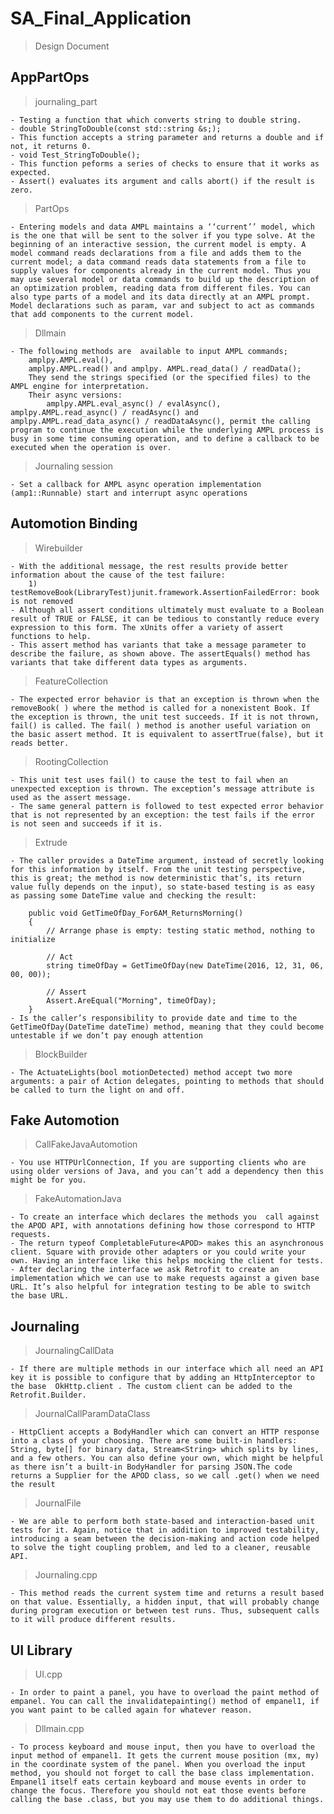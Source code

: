 # SA_Final_Application

> Design Document

## AppPartOps
    
> journaling_part

    - Testing a function that which converts string to double string.
    - double StringToDouble(const std::string &s;);
    - This function accepts a string parameter and returns a double and if not, it returns 0.
    - void Test_StringToDouble();
    - This function peforms a series of checks to ensure that it works as expected.
    - Assert() evaluates its argument and calls abort() if the result is zero.

> PartOps

    - Entering models and data AMPL maintains a ‘‘current’’ model, which is the one that will be sent to the solver if you type solve. At the beginning of an interactive session, the current model is empty. A model command reads declarations from a file and adds them to the current model; a data command reads data statements from a file to supply values for components already in the current model. Thus you may use several model or data commands to build up the description of an optimization problem, reading data from different files. You can also type parts of a model and its data directly at an AMPL prompt. Model declarations such as param, var and subject to act as commands that add components to the current model.

> Dllmain

    - The following methods are  available to input AMPL commands;
        amplpy.AMPL.eval(), 
        amplpy.AMPL.read() and amplpy. AMPL.read_data() / readData();
        They send the strings specified (or the specified files) to the AMPL engine for interpretation. 
        Their async versions: 
            amplpy.AMPL.eval_async() / evalAsync(), amplpy.AMPL.read_async() / readAsync() and amplpy.AMPL.read_data_async() / readDataAsync(), permit the calling program to continue the execution while the underlying AMPL process is busy in some time consuming operation, and to define a callback to be executed when the operation is over.
    
> Journaling session

    - Set a callback for AMPL async operation implementation (amp1::Runnable) start and interrupt async operations

## Automotion Binding

> Wirebuilder

    - With the additional message, the rest results provide better information about the cause of the test failure:
        1) testRemoveBook(LibraryTest)junit.framework.AssertionFailedError: book is not removed
    - Although all assert conditions ultimately must evaluate to a Boolean result of TRUE or FALSE, it can be tedious to constantly reduce every expression to this form. The xUnits offer a variety of assert functions to help. 
    - This assert method has variants that take a message parameter to describe the failure, as shown above. The assertEquals() method has variants that take different data types as arguments.

 > FeatureCollection

    - The expected error behavior is that an exception is thrown when the removeBook( ) where the method is called for a nonexistent Book. If the exception is thrown, the unit test succeeds. If it is not thrown, fail() is called. The fail( ) method is another useful variation on the basic assert method. It is equivalent to assertTrue(false), but it reads better.
    
> RootingCollection

    - This unit test uses fail() to cause the test to fail when an unexpected exception is thrown. The exception’s message attribute is used as the assert message.
    - The same general pattern is followed to test expected error behavior that is not represented by an exception: the test fails if the error is not seen and succeeds if it is. 

> Extrude

    - The caller provides a DateTime argument, instead of secretly looking for this information by itself. From the unit testing perspective, this is great; the method is now deterministic that’s, its return value fully depends on the input), so state-based testing is as easy as passing some DateTime value and checking the result:

        public void GetTimeOfDay_For6AM_ReturnsMorning()
        {
            // Arrange phase is empty: testing static method, nothing to initialize

            // Act
            string timeOfDay = GetTimeOfDay(new DateTime(2016, 12, 31, 06, 00, 00));

            // Assert
            Assert.AreEqual("Morning", timeOfDay);
        }
    - Is the caller’s responsibility to provide date and time to the GetTimeOfDay(DateTime dateTime) method, meaning that they could become untestable if we don’t pay enough attention

> BlockBuilder

    - The ActuateLights(bool motionDetected) method accept two more arguments: a pair of Action delegates, pointing to methods that should be called to turn the light on and off.

## Fake Automotion

> CallFakeJavaAutomotion

    - You use HTTPUrlConnection, If you are supporting clients who are using older versions of Java, and you can’t add a dependency then this might be for you.

> FakeAutomationJava

    - To create an interface which declares the methods you  call against the APOD API, with annotations defining how those correspond to HTTP requests.
    - The return typeof CompletableFuture<APOD> makes this an asynchronous client. Square with provide other adapters or you could write your own. Having an interface like this helps mocking the client for tests.
    - After declaring the interface we ask Retrofit to create an implementation which we can use to make requests against a given base URL. It’s also helpful for integration testing to be able to switch the base URL.

## Journaling

> JournalingCallData

    - If there are multiple methods in our interface which all need an API key it is possible to configure that by adding an HttpInterceptor to the base  OkHttp.client . The custom client can be added to the Retrofit.Builder.

> JournalCallParamDataClass

    - HttpClient accepts a BodyHandler which can convert an HTTP response into a class of your choosing. There are some built-in handlers: String, byte[] for binary data, Stream<String> which splits by lines, and a few others. You can also define your own, which might be helpful as there isn’t a built-in BodyHandler for parsing JSON.The code returns a Supplier for the APOD class, so we call .get() when we need the result

> JournalFile

    - We are able to perform both state-based and interaction-based unit tests for it. Again, notice that in addition to improved testability, introducing a seam between the decision-making and action code helped to solve the tight coupling problem, and led to a cleaner, reusable API.

> Journaling.cpp

    - This method reads the current system time and returns a result based on that value. Essentially, a hidden input, that will probably change during program execution or between test runs. Thus, subsequent calls to it will produce different results.

## UI Library

> UI.cpp

    - In order to paint a panel, you have to overload the paint method of empanel. You can call the invalidatepainting() method of empanel1, if you want paint to be called again for whatever reason.

> Dllmain.cpp

    - To process keyboard and mouse input, then you have to overload the input method of empanel1. It gets the current mouse position (mx, my) in the coordinate system of the panel. When you overload the input method, you should not forget to call the base class implementation. Empanel1 itself eats certain keyboard and mouse events in order to change the focus. Therefore you should not eat those events before calling the base .class, but you may use them to do additional things.
